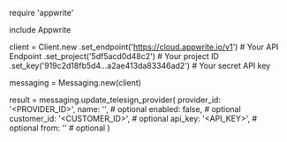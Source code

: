 require 'appwrite'

include Appwrite

client = Client.new
    .set_endpoint('https://cloud.appwrite.io/v1') # Your API Endpoint
    .set_project('5df5acd0d48c2') # Your project ID
    .set_key('919c2d18fb5d4...a2ae413da83346ad2') # Your secret API key

messaging = Messaging.new(client)

result = messaging.update_telesign_provider(
    provider_id: '<PROVIDER_ID>',
    name: '<NAME>', # optional
    enabled: false, # optional
    customer_id: '<CUSTOMER_ID>', # optional
    api_key: '<API_KEY>', # optional
    from: '<FROM>' # optional
)
